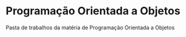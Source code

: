 # Programação Orientada a Objetos
 Pasta de trabalhos da matéria de Programação Orientada a Objetos
